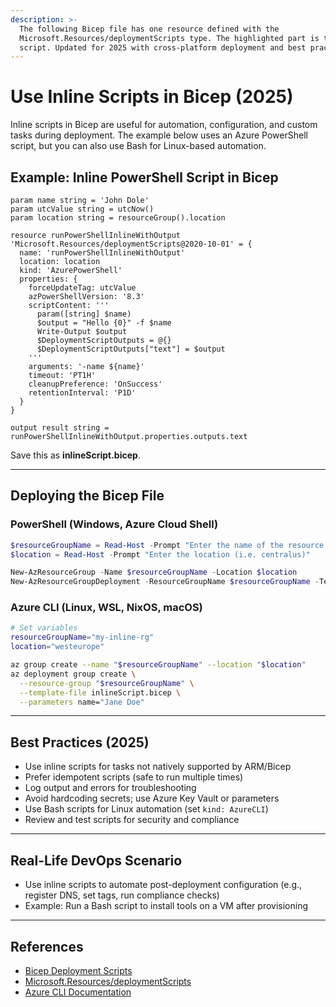 ```yaml
---
description: >-
  The following Bicep file has one resource defined with the
  Microsoft.Resources/deploymentScripts type. The highlighted part is the inline
  script. Updated for 2025 with cross-platform deployment and best practices.
---
```


# Use Inline Scripts in Bicep (2025)

Inline scripts in Bicep are useful for automation, configuration, and custom tasks during deployment. The example below uses an Azure PowerShell script, but you can also use Bash for Linux-based automation.

## Example: Inline PowerShell Script in Bicep

```bicep
param name string = 'John Dole'
param utcValue string = utcNow()
param location string = resourceGroup().location

resource runPowerShellInlineWithOutput 'Microsoft.Resources/deploymentScripts@2020-10-01' = {
  name: 'runPowerShellInlineWithOutput'
  location: location
  kind: 'AzurePowerShell'
  properties: {
    forceUpdateTag: utcValue
    azPowerShellVersion: '8.3'
    scriptContent: '''
      param([string] $name)
      $output = "Hello {0}" -f $name
      Write-Output $output
      $DeploymentScriptOutputs = @{}
      $DeploymentScriptOutputs["text"] = $output
    '''
    arguments: '-name ${name}'
    timeout: 'PT1H'
    cleanupPreference: 'OnSuccess'
    retentionInterval: 'P1D'
  }
}

output result string = runPowerShellInlineWithOutput.properties.outputs.text
```

Save this as **inlineScript.bicep**.

---

## Deploying the Bicep File

### PowerShell (Windows, Azure Cloud Shell)
```powershell
$resourceGroupName = Read-Host -Prompt "Enter the name of the resource group to be created"
$location = Read-Host -Prompt "Enter the location (i.e. centralus)"

New-AzResourceGroup -Name $resourceGroupName -Location $location
New-AzResourceGroupDeployment -ResourceGroupName $resourceGroupName -TemplateFile "inlineScript.bicep"
```

### Azure CLI (Linux, WSL, NixOS, macOS)
```bash
# Set variables
resourceGroupName="my-inline-rg"
location="westeurope"

az group create --name "$resourceGroupName" --location "$location"
az deployment group create \
  --resource-group "$resourceGroupName" \
  --template-file inlineScript.bicep \
  --parameters name="Jane Doe"
```

---

## Best Practices (2025)
- Use inline scripts for tasks not natively supported by ARM/Bicep
- Prefer idempotent scripts (safe to run multiple times)
- Log output and errors for troubleshooting
- Avoid hardcoding secrets; use Azure Key Vault or parameters
- Use Bash scripts for Linux automation (set `kind: AzureCLI`)
- Review and test scripts for security and compliance

---

## Real-Life DevOps Scenario
- Use inline scripts to automate post-deployment configuration (e.g., register DNS, set tags, run compliance checks)
- Example: Run a Bash script to install tools on a VM after provisioning

---

## References
- [Bicep Deployment Scripts](https://learn.microsoft.com/en-us/azure/azure-resource-manager/bicep/deployment-script-bicep)
- [Microsoft.Resources/deploymentScripts](https://learn.microsoft.com/en-us/azure/templates/microsoft.resources/deploymentscripts)
- [Azure CLI Documentation](https://learn.microsoft.com/en-us/cli/azure/)
